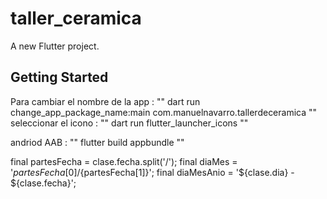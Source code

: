 # taller_ceramica

A new Flutter project.

## Getting Started

Para cambiar el nombre de la app :
""
dart run change_app_package_name:main com.manuelnavarro.tallerdeceramica
""
seleccionar el icono :
""
dart run flutter_launcher_icons 
""

andriod AAB :
""
flutter build appbundle
""

final partesFecha = clase.fecha.split('/');
final diaMes = '${partesFecha[0]}/${partesFecha[1]}';
final diaMesAnio = '${clase.dia} - ${clase.fecha}';